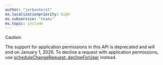 ```yaml
---
author: "jarbashorst"
ms.localizationpriority: high
ms.subservice: "teams"
ms.topic: include
---
```


<!-- markdownlint-disable MD041-->

> [!CAUTION]
> The support for application permissions in this API is deprecated and will end on January 1, 2026. To decline a request with application permissions, use [scheduleChangeRequest: declineForUser](/graph/api/schedulechangerequest-declineforuser?view=graph-rest-beta&preserve-view=true) instead.

